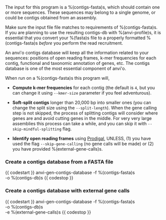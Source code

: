 The input for this program is a %(contigs-fasta)s, which should contain one or more sequences. These sequences may belong to a single genome, or could be contigs obtained from an assembly.

Make sure the input file file matches to requirements of %(contigs-fasta)s. If you are planning to use the resulting contigs-db with %(anvi-profile)s, it is essential that you convert your %(fasta)s file to a properly formatted %(contigs-fasta)s *before* you perform the read recruitment.

An anvi'o contigs database will keep all the information related to your sequences: positions of open reading frames, k-mer frequencies for each contig, functional and taxonomic annotation of genes, etc. The contigs database is one of the most essential component of anvi'o.

When run on a %(contigs-fasta)s this program will,

* **Compute k-mer frequencies** for each contig (the default is `4`, but you can change it using `--kmer-size` parameter if you feel adventurous).

* **Soft-split contigs** longer than 20,000 bp into smaller ones (you can change the split size using the `--split-length`). When the gene calling step is not skipped, the process of splitting contigs will consider where genes are and avoid cutting genes in the middle. For very very large assemblies this process can take a while, and you can skip it with `--skip-mindful-splitting` flag.

* **Identify open reading frames** using [Prodigal](http://prodigal.ornl.gov/), UNLESS, (1) you have used the flag `--skip-gene-calling` (no gene calls will be made) or (2) you have provided %(external-gene-calls)s.


### Create a contigs database from a FASTA file

{{ codestart }}
anvi-gen-contigs-database -f %(contigs-fasta)s \
                          -o %(contigs-db)s
{{ codestop }}

### Create a contigs database with external gene calls

{{ codestart }}
anvi-gen-contigs-database -f %(contigs-fasta)s \
                          -o %(contigs-db)s \
                          -e %(external-gene-calls)s
{{ codestop }}

